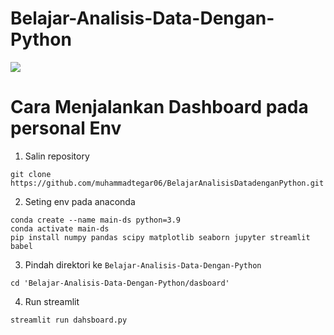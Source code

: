 # Belajar-Analisis-Data-Dengan-Python
![](https://github.com/muhammadtegar06/BelajarAnalisisDatadenganPython.git)
# Cara Menjalankan Dashboard pada personal Env
1. Salin repository
```
git clone https://github.com/muhammadtegar06/BelajarAnalisisDatadenganPython.git
```
2. Seting env pada anaconda
```
conda create --name main-ds python=3.9
conda activate main-ds
pip install numpy pandas scipy matplotlib seaborn jupyter streamlit babel

```
3. Pindah direktori ke `Belajar-Analisis-Data-Dengan-Python`
```
cd 'Belajar-Analisis-Data-Dengan-Python/dasboard'
```
4. Run streamlit
```
streamlit run dahsboard.py
```
